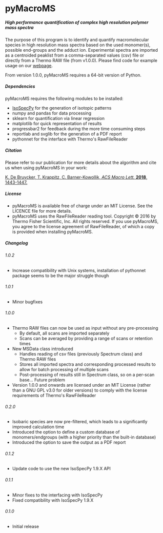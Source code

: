 # pyMacroMS
##### _High performance quantification of complex high resolution polymer mass spectra_

The purpose of this program is to identify and quantify macromolecular species 
in high resolution mass spectra based on the used monomer(s), possible end-groups 
and the adduct ion. Experimental spectra are imported as a centroided peaklist
from a comma-separated values (csv) file or directly from a Thermo RAW file (from v1.0.0). Please find code for example usage
 on our [webpage](http://macroarc.org/research/macroarc-pyMacroMS.html).
 
From version 1.0.0, pyMacroMS requires a 64-bit version of Python. 

##### Dependencies

pyMacroMS requires the following modules to be installed:
* [IsoSpecPy](http://matteolacki.github.io/IsoSpec/) for the generation of isotopic patterns
* numpy and pandas for data processing
* sklearn for quantification via linear regression
* matplotlib for quick representation of results
* progressbar2 for feedback during the more time consuming steps 
* reportlab and svglib for the generation of a PDF report
* pythonnet for the interface with Thermo's RawFileReader

##### Citation

Please refer to our publication for more details about the algorithm and 
cite us when using pyMacroMS in your work:

[K. De Bruycker, T. Krappitz, C. Barner-Kowollik, _ACS Macro Lett._ **2018**, 1443-1447.](http://dx.doi.org/10.1021/acsmacrolett.8b00804)

##### License

* pyMacroMS is available free of charge under an MIT License. 
See the LICENCE file for more details.
* pyMacroMS uses the RawFileReader reading tool. Copyright © 2016 by Thermo Fisher Scientific, Inc. All rights reserved.
If you use pyMacroMS, you agree to the license agreement of RawFileReader, of which a copy is provided when installing pyMacroMS. 


##### Changelog

###### 1.0.2
* Increase compatibility with Unix systems, installation of pythonnet package seems to be the major struggle though

###### 1.0.1
* Minor bugfixes

###### 1.0.0
* Thermo RAW files can now be used as input without any pre-processing
    * By default, all scans are imported separately
    * Scans can be averaged by providing a range of scans or retention times
* New MSData class introduced
    * Handles reading of csv files (previously Spectrum class) and Thermo RAW files
    * Stores all imported spectra and corresponding processed results to allow for batch processing of multiple scans 
    * Post-processing of results still in Spectrum class, so on a per-scan base... Future problem
* Version 1.0.0 and onwards are licensed under an MIT License (rather than a GNU GPL v3.0 for older versions) to comply with the license requirements of Thermo's RawFileReader

###### 0.2.0
* Isobaric species are now pre-filtered, which leads to a significantly improved calculation time
* Introduced the option to define a custom database of monomers/endgroups (with a higher priority than the built-in database)
* Introduced the option to save the output as a PDF report

###### 0.1.2
* Update code to use the new IsoSpecPy 1.9.X API

###### 0.1.1
* Minor fixes to the interfacing with IsoSpecPy
* Fixed compatibility with IsoSpecPy 1.9.X

###### 0.1.0
* Initial release



